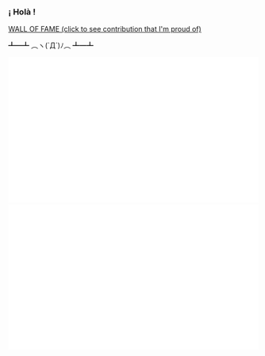 ### ¡ Holà !

[WALL OF FAME (click to see contribution that I'm proud of)](https://lunik.tiwabbit.fr/wof/)

┻━┻ ︵ヽ(`Д´)ﾉ︵﻿ ┻━┻

<!-- Generated thank's to [https://github.com/anuraghazra/github-readme-stats](https://github.com/jstrieb/github-stats) -->
![Lunik's github stats](https://raw.githubusercontent.com/Lunik/github-stats/master/generated/overview.svg#gh-dark-mode-only)
![Top Langs](https://raw.githubusercontent.com/Lunik/github-stats/master/generated/languages.svg#gh-dark-mode-only)

<!-- Hello there ! -->

